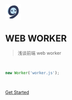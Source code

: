 <img src="./media/mine.png" width="50" height="50"/>

# **WEB WORKER**

> 浅谈前端 web worker 

<br>  

```js
new Worker('worker.js');
```
<br>



[Get Started](/worker/introduction/what.md)